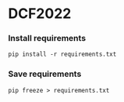 # DCF2022

### Install requirements

`pip install -r requirements.txt`

### Save requirements

`pip freeze > requirements.txt`

